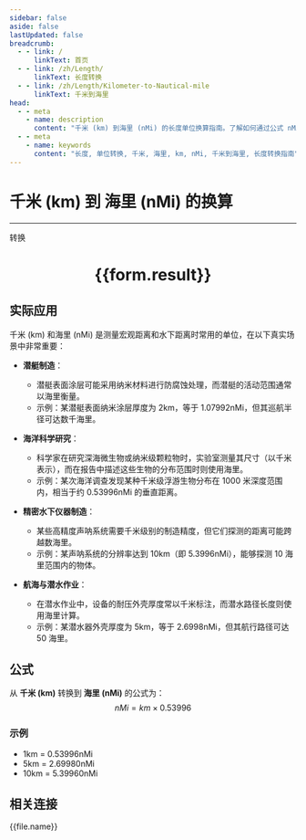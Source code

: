 ```yaml
---
sidebar: false
aside: false
lastUpdated: false
breadcrumb:
  - - link: /
      linkText: 首页
  - - link: /zh/Length/
      linkText: 长度转换
  - - link: /zh/Length/Kilometer-to-Nautical-mile
      linkText: 千米到海里
head:
  - - meta
    - name: description
      content: "千米 (km) 到海里 (nMi) 的长度单位换算指南。了解如何通过公式 nMi = km × 0.53996 转换为海里。"
  - - meta
    - name: keywords
      content: "长度, 单位转换, 千米, 海里, km, nMi, 千米到海里, 长度转换指南"
---
```

# 千米 (km) 到 海里 (nMi) 的换算
---
<script setup>
import { onMounted, reactive, inject, ref } from 'vue'
import { NButton, NForm, NFormItem, NInput, NInputNumber, NSelect, NCard, useMessage,NGrid ,NGi } from 'naive-ui'
import { defineClientComponent } from 'vitepress'
import { Length } from '../../files';

const convert = inject('convert')

const form = reactive({
  number: null,
  result: '',
})

const convertHandler = () => {
  if (form.number !== null && !isNaN(form.number)) {
    const convertedValue = parseFloat(form.number) * 0.53996
    form.result = `${form.number}km = ${convertedValue.toFixed(5)}nMi`
  } else {
    form.result = '请输入有效的数值。'
  }
}
</script>

<n-form size="large" :model="form">
  <n-form-item label="千米 (km)">
    <n-input-number v-model:value="form.number" placeholder="输入千米" style="width: 100%" />
  </n-form-item>
  <n-form-item>
    <n-button type="primary" @click="convertHandler" block>转换</n-button>
  </n-form-item>
</n-form>

<n-card  embedded :bordered="false" hoverable>
  <div  style="text-align:center">
    <h1>{{form.result}}</h1>
  </div>
</n-card>

## 实际应用

千米 (km) 和海里 (nMi) 是测量宏观距离和水下距离时常用的单位，在以下真实场景中非常重要：

- **潜艇制造**：
  - 潜艇表面涂层可能采用纳米材料进行防腐蚀处理，而潜艇的活动范围通常以海里衡量。
  - 示例：某潜艇表面纳米涂层厚度为 2km，等于 1.07992nMi，但其巡航半径可达数千海里。

- **海洋科学研究**：
  - 科学家在研究深海微生物或纳米级颗粒物时，实验室测量其尺寸（以千米表示），而在报告中描述这些生物的分布范围时则使用海里。
  - 示例：某次海洋调查发现某种千米级浮游生物分布在 1000 米深度范围内，相当于约 0.53996nMi 的垂直距离。

- **精密水下仪器制造**：
  - 某些高精度声呐系统需要千米级别的制造精度，但它们探测的距离可能跨越数海里。
  - 示例：某声呐系统的分辨率达到 10km（即 5.3996nMi），能够探测 10 海里范围内的物体。

- **航海与潜水作业**：
  - 在潜水作业中，设备的耐压外壳厚度常以千米标注，而潜水路径长度则使用海里计算。
  - 示例：某潜水器外壳厚度为 5km，等于 2.6998nMi，但其航行路径可达 50 海里。

## 公式

从 **千米 (km)** 转换到 **海里 (nMi)** 的公式为：
$$ nMi = km \times 0.53996 $$

### 示例
- 1km = 0.53996nMi
- 5km = 2.69980nMi
- 10km = 5.39960nMi

## 相关连接
<n-grid x-gap="12" :cols="4">
  <n-gi v-for="(file, index) in Length" :key="index">
    <n-button
      text
      tag="a"
      :href="file.path"
      type="primary"
    >
      {{file.name}}
    </n-button>
  </n-gi>
</n-grid>